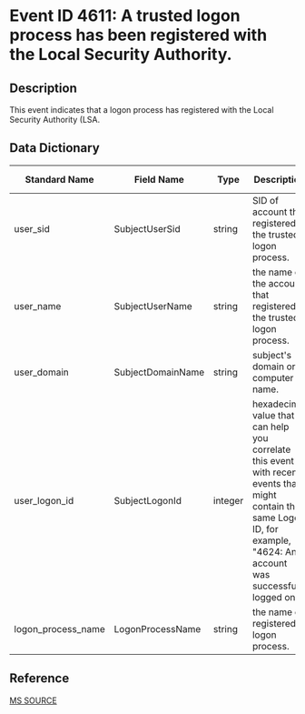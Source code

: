 # Event ID 4611: A trusted logon process has been registered with the Local Security Authority.

## Description

This event indicates that a logon process has registered with the Local Security Authority (LSA.

## Data Dictionary

|Standard Name|Field Name|Type|Description|Sample Value|
|---|---|---|---|---|
|user_sid|SubjectUserSid|string|SID of account that registered the trusted logon process.|S-1-5-18|
|user_name|SubjectUserName|string|the name of the account that registered the trusted logon process.|DC01$|
|user_domain|SubjectDomainName|string|subject's domain or computer name.|CONTOSO|
|user_logon_id|SubjectLogonId|integer|hexadecimal value that can help you correlate this event with recent events that might contain the same Logon ID, for example, "4624: An account was successfully logged on."|0x3e7|
|logon_process_name|LogonProcessName|string|the name of registered logon process.|Winlogon|

## Reference

[MS SOURCE](https://github.com/MicrosoftDocs/windows-itpro-docs/blob/public/windows/security/threat-protection/auditing/event-4611.md)